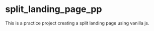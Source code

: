 # split_landing_page_pp

This is a practice project creating a split landing page using vanilla js.
